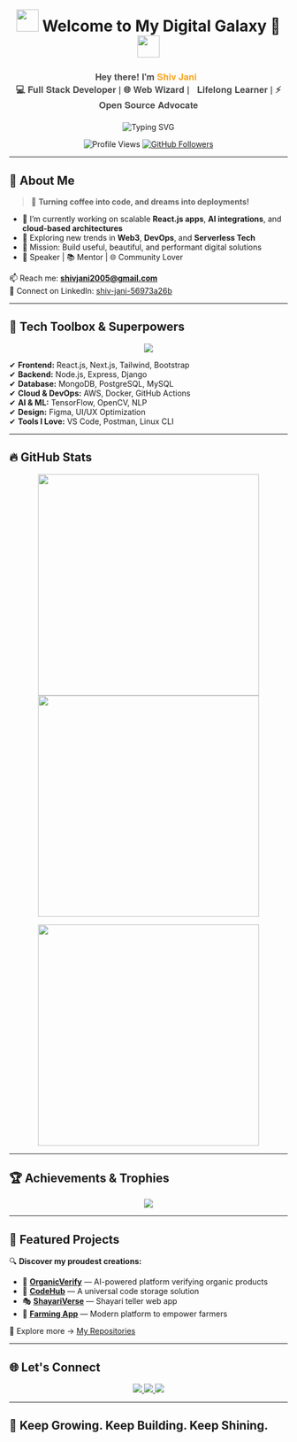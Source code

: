 <!-- 🌌 Cosmic Welcome Banner -->
<h1 align="center">
  <img src="https://media.giphy.com/media/hvRJCLFzcasrR4ia7z/giphy.gif" width="40px" />
  Welcome to My Digital Galaxy 🚀
  <img src="https://media.giphy.com/media/hvRJCLFzcasrR4ia7z/giphy.gif" width="40px" />
</h1>



<h3 align="center" style="font-family: 'Helvetica Neue', Helvetica, Arial, sans-serif; font-weight: 600; color: #4A4A4A;">
  Hey there! I'm <a href="https://github.com/Jani-shiv" target="_blank" style="color: #F7A41D; text-decoration: none;">Shiv Jani</a> 👋<br>
  💻 Full Stack Developer | 🌐 Web Wizard | 🧠 Lifelong Learner | ⚡ Open Source Advocate
</h3>

<!-- 🚀 Typing Tagline -->



<p align="center" style="margin-top: 20px;">
  <img src="https://readme-typing-svg.herokuapp.com?font=Fira+Code&size=22&pause=1000&color=F7A41D¢er=true&width=800&lines=Crafting+Next-Gen+Web+Experiences+💡;React%2C+Node%2C+AI+%26+Cloud+Specialist+☁️;Lover+of+Clean+Code+%26+Creative+Designs+🎨;Building+Projects+that+Solve+Real+Problems+🛠️" alt="Typing SVG" />
</p>
<!-- 🔥 Profile Stats -->
<p align="center">
  <img src="https://komarev.com/ghpvc/?username=Jani-shiv&label=Profile%20views&color=0e75b6&style=flat" alt="Profile Views" />
  <a href="https://github.com/Jani-shiv?tab=followers"><img src="https://img.shields.io/github/followers/Jani-shiv?label=Followers&style=social" alt="GitHub Followers"></a>
</p>

---

## 🚀 About Me

> 🧠 **Turning coffee into code, and dreams into deployments!**

- 🔭 I’m currently working on scalable **React.js apps**, **AI integrations**, and **cloud-based architectures**  
- 🌱 Exploring new trends in **Web3**, **DevOps**, and **Serverless Tech**  
- 🎯 Mission: Build useful, beautiful, and performant digital solutions  
- 🎤 Speaker | 📚 Mentor | 🌐 Community Lover

📫 Reach me: **[shivjani2005@gmail.com](mailto:shivjani2005@gmail.com)**  
🔗 Connect on LinkedIn: [shiv-jani-56973a26b](https://www.linkedin.com/in/shiv-jani-56973a26b/)

---

## 💼 Tech Toolbox & Superpowers

<p align="center">
  <img src="https://skillicons.dev/icons?i=html,css,js,react,nextjs,tailwind,nodejs,express,django,python,mongodb,mysql,postgres,figma,git,github,graphql,redux,aws,docker,kubernetes,vscode,postman,linux" />
</p>

✔ **Frontend:** React.js, Next.js, Tailwind, Bootstrap  
✔ **Backend:** Node.js, Express, Django  
✔ **Database:** MongoDB, PostgreSQL, MySQL  
✔ **Cloud & DevOps:** AWS, Docker, GitHub Actions  
✔ **AI & ML:** TensorFlow, OpenCV, NLP  
✔ **Design:** Figma, UI/UX Optimization  
✔ **Tools I Love:** VS Code, Postman, Linux CLI

---

## 🔥 GitHub Stats

<p align="center">
  <img src="https://github-readme-stats.vercel.app/api?username=Jani-shiv&show_icons=true&theme=radical" width="400px" />
  <img src="https://github-readme-streak-stats.herokuapp.com/?user=Jani-shiv&theme=radical" width="400px" />
</p>

<p align="center">
  <img src="https://github-readme-stats.vercel.app/api/top-langs/?username=Jani-shiv&layout=compact&theme=radical" width="400px"/>
</p>

---

## 🏆 Achievements & Trophies

<p align="center">
  <img src="https://github-profile-trophy.vercel.app/?username=Jani-shiv&theme=onedark&no-frame=true&column=4" />
</p>

---

## 🚀 Featured Projects

🔍 **Discover my proudest creations:**

- 🌱 [**OrganicVerify**](https://github.com/Jani-shiv/OrganicVerify) — AI-powered platform verifying organic products  
- 🧠 [**CodeHub**](https://github.com/Jani-shiv/CodeHub) — A universal code storage solution  
- 🎭 [**ShayariVerse**](https://github.com/Jani-shiv/ShayariVerse) — Shayari teller web app  
- 🌾 [**Farming App**](https://github.com/Jani-shiv/React-Js-) — Modern platform to empower farmers  

🧭 Explore more → [My Repositories](https://github.com/Jani-shiv?tab=repositories)

---

## 🌐 Let's Connect

<p align="center">
  <a href="https://www.linkedin.com/in/shiv-jani-56973a26b/" target="_blank">
    <img src="https://img.shields.io/badge/LinkedIn-0A66C2?style=for-the-badge&logo=linkedin&logoColor=white">
  </a>
  <a href="https://instagram.com/jani._.712" target="_blank">
    <img src="https://img.shields.io/badge/Instagram-E4405F?style=for-the-badge&logo=instagram&logoColor=white">
  </a>
  <a href="mailto:shivjani2005@gmail.com">
    <img src="https://img.shields.io/badge/Gmail-D14836?style=for-the-badge&logo=gmail&logoColor=white">
  </a>
</p>

---

## 🌱 Keep Growing. Keep Building. Keep Shining.


